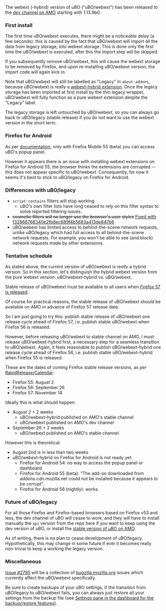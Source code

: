 The webext (-hybrid) version of uBO ("uBO/webext") has been released to the [dev channel on AMO](https://addons.mozilla.org/en-US/firefox/addon/ublock-origin/versions/beta) starting with 1.13.9b0.

### First install

The first time uBO/webext executes, there might be a noticeable delay (a few seconds): this is caused by the fact that uBO/webext will import all the data from legacy storage, into webext storage. This is done only the first time the uBO/webext is executed, after this the import step will be skipped.

If you subsequently remove uBO/webext, this will cause the webext storage to be removed by Firefox, and upon re-installing uBO/webext version, the import code will again kick in.

Note that uBO/webext will still be labelled as "Legacy" in `about:addons`, because uBO/webext is really a [webext-hybrid extension](https://developer.mozilla.org/en-US/Add-ons/WebExtensions/Embedded_WebExtensions). Once the legacy storage has been imported at first install by the thin legacy wrapper, uBO/webext will fully function as a pure webext extension despite the "Legacy" label.

The legacy storage is left untouched by uBO/webext, so you can always go back to uBO/legacy (stable release) if you do not want to use the webext version in the short term.

### Firefox for Android

As per [documentation](https://developer.mozilla.org/en-US/Add-ons/WebExtensions/Differences_between_desktop_and_Android), only with Firefox Mobile 55 (beta) you can access uBO's popup panel.

However it appears there is an issue with installing webext extensions on Firefox for Android 55, the browser thinks the extensions are corrupted -- this does not appear specific to uBO/webext. Consequently, for now it seems it's best to stick to uBO/legacy on Firefox for Android.

### Differences with uBO/legacy

- `script:contains` filters will stop working
    - uBO's own filter lists have long ceased to rely on this filter syntax to solve reported filtering issues.
- ~~cosmetic filters will no longer use the browser's user styles~~ [Fixed with f32868766340e2fb8ec689f4b5683a413de847b6](https://github.com/gorhill/uBlock/commit/f32868766340e2fb8ec689f4b5683a413de847b6)
- uBO/webext has limited access to behind-the-scene network requests, unlike uBO/legacy which had full access to all behind-the-scene network requests. For example, you won't be able to see (and block) network requests made by other extensions.

### Tentative schedule

As stated above, the current version of uBO/webext is _really_ a hybrid version. So in this section, let's distinguish the hybrid webext version from the pure webext version: uBO/webext-hybrid vs. uBO/webext.

Stable release of uBO/webext must be available to all users when [Firefox 57 is released](https://blog.mozilla.org/addons/2017/02/16/the-road-to-firefox-57-compatibility-milestones/).

Of course for practical reasons, the stable release of uBO/webext should be available on AMO in advance of Firefox 57 release date.

So I am just going to try this: publish stable release of uBO/webext one release cycle ahead of Firefox 57, i.e. publish stable uBO/webext when Firefox 56 is released.

However, before releasing uBO/webext to stable channel on AMO, I must release uBO/webext-hybrid first, a necessary step for a seamless transition to uBO/webext. Again, it feels reasonable to publish uBO/webext-hybrid one release cycle ahead of Firefox 56, i.e. publish stable uBO/webext-hybrid when Firefox 55 is released.

These are the dates of coming Firefox stable release versions, as per [RapidRelease/Calendar](https://wiki.mozilla.org/RapidRelease/Calendar):

- Firefox 55: August 2
- Firefox 56: September 26
- Firefox 57: November 14

Ideally this is what should happen:

- August 2 + 2 weeks
    - uBO/webext-hybrid published on AMO's stable channel
    - uBO/webext published on AMO's dev channel
- September 26 + 2 weeks
    - uBO/webext published on AMO's stable channel

However this is theoretical:
- August 2nd is in less than two weeks
- uBO/webext-hybrid on Firefox for Android is not ready yet: 
    - Firefox for Android 54: no way to access the popup panel or dashboard.
    - Firefox for Android 55 (beta): "The add-on downloaded from addons.cdn.mozilla.net could not be installed because it appears to be corrupt".
    - Firefox for Android 56 (nightly): works.

### Future of uBO/legacy

For all those Firefox and Firefox-based browsers based on Firefox v53 and less, the dev channel of uBO will cease to work, and they will have to install manually the `xpi` version from the repo here if you want to keep using the dev version of uBO, or install the [stable version of uBO on AMO](https://addons.mozilla.org/en-US/firefox/addon/ublock-origin/).

As of writing, there is no plan to cease development of uBO/legacy. Hypothetically, this may change in some future if ever it becomes really non-trivial to keep a working the legacy version.

### Miscellaneous

[Issue #2795](https://github.com/gorhill/uBlock/issues/2795) will be a collection of [bugzilla.mozilla.org](https://bugzilla.mozilla.org/) issues which currently affect the uBO/webext specifically.

Be sure to create backups of your uBO settings, if the transition from uBO/legacy to uBO/webext fails, you can always just restore all your settings from the backup file (see [_Settings_ pane in the dashboard for the backup/restore features](https://github.com/gorhill/uBlock/wiki/Dashboard:-Settings#backuprestore-section)).